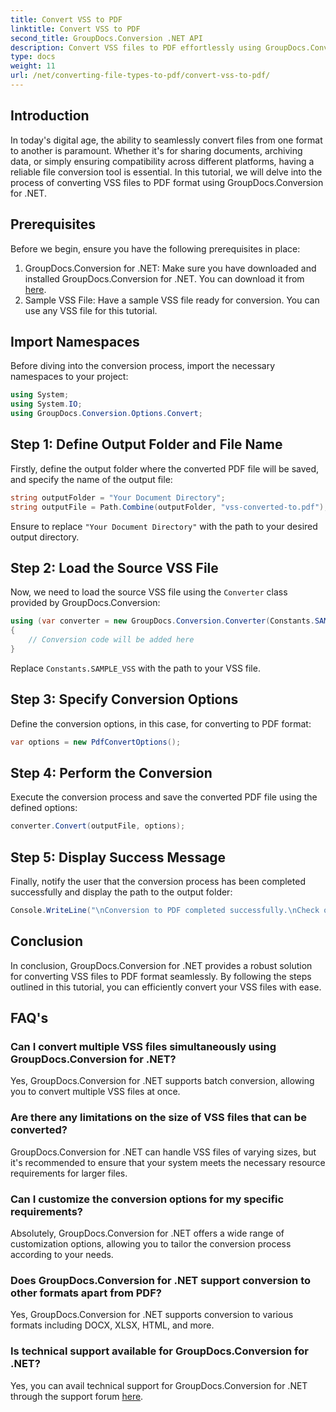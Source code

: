```yaml
---
title: Convert VSS to PDF
linktitle: Convert VSS to PDF
second_title: GroupDocs.Conversion .NET API
description: Convert VSS files to PDF effortlessly using GroupDocs.Conversion for .NET. Batch conversion, customizable options, and seamless integration.
type: docs
weight: 11
url: /net/converting-file-types-to-pdf/convert-vss-to-pdf/
---
```

## Introduction
In today's digital age, the ability to seamlessly convert files from one format to another is paramount. Whether it's for sharing documents, archiving data, or simply ensuring compatibility across different platforms, having a reliable file conversion tool is essential. In this tutorial, we will delve into the process of converting VSS files to PDF format using GroupDocs.Conversion for .NET.
## Prerequisites
Before we begin, ensure you have the following prerequisites in place:
1. GroupDocs.Conversion for .NET: Make sure you have downloaded and installed GroupDocs.Conversion for .NET. You can download it from [here](https://releases.groupdocs.com/conversion/net/).
2. Sample VSS File: Have a sample VSS file ready for conversion. You can use any VSS file for this tutorial.

## Import Namespaces
Before diving into the conversion process, import the necessary namespaces to your project:
```csharp
using System;
using System.IO;
using GroupDocs.Conversion.Options.Convert;
```
## Step 1: Define Output Folder and File Name
Firstly, define the output folder where the converted PDF file will be saved, and specify the name of the output file:
```csharp
string outputFolder = "Your Document Directory";
string outputFile = Path.Combine(outputFolder, "vss-converted-to.pdf");
```
Ensure to replace `"Your Document Directory"` with the path to your desired output directory.
## Step 2: Load the Source VSS File
Now, we need to load the source VSS file using the `Converter` class provided by GroupDocs.Conversion:
```csharp
using (var converter = new GroupDocs.Conversion.Converter(Constants.SAMPLE_VSS))
{
    // Conversion code will be added here
}
```
Replace `Constants.SAMPLE_VSS` with the path to your VSS file.
## Step 3: Specify Conversion Options
Define the conversion options, in this case, for converting to PDF format:
```csharp
var options = new PdfConvertOptions();
```
## Step 4: Perform the Conversion
Execute the conversion process and save the converted PDF file using the defined options:
```csharp
converter.Convert(outputFile, options);
```
## Step 5: Display Success Message
Finally, notify the user that the conversion process has been completed successfully and display the path to the output folder:
```csharp
Console.WriteLine("\nConversion to PDF completed successfully.\nCheck output in {0}", outputFolder);
```

## Conclusion
In conclusion, GroupDocs.Conversion for .NET provides a robust solution for converting VSS files to PDF format seamlessly. By following the steps outlined in this tutorial, you can efficiently convert your VSS files with ease.
## FAQ's
### Can I convert multiple VSS files simultaneously using GroupDocs.Conversion for .NET?
Yes, GroupDocs.Conversion for .NET supports batch conversion, allowing you to convert multiple VSS files at once.
### Are there any limitations on the size of VSS files that can be converted?
GroupDocs.Conversion for .NET can handle VSS files of varying sizes, but it's recommended to ensure that your system meets the necessary resource requirements for larger files.
### Can I customize the conversion options for my specific requirements?
Absolutely, GroupDocs.Conversion for .NET offers a wide range of customization options, allowing you to tailor the conversion process according to your needs.
### Does GroupDocs.Conversion for .NET support conversion to other formats apart from PDF?
Yes, GroupDocs.Conversion for .NET supports conversion to various formats including DOCX, XLSX, HTML, and more.
### Is technical support available for GroupDocs.Conversion for .NET?
Yes, you can avail technical support for GroupDocs.Conversion for .NET through the support forum [here](https://forum.groupdocs.com/c/conversion/11).
